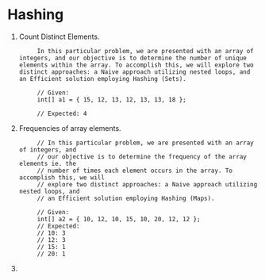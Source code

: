 # Hashing

1. Count Distinct Elements.

			In this particular problem, we are presented with an array of integers, and our objective is to determine the number of unique elements within the array. To accomplish this, we will explore two distinct approaches: a Naive approach utilizing nested loops, and an Efficient solution employing Hashing (Sets).
			
			// Given:
			int[] a1 = { 15, 12, 13, 12, 13, 13, 18 };
			
			// Expected: 4

2. Frequencies of array elements.

			// In this particular problem, we are presented with an array of integers, and
			// our objective is to determine the frequency of the array elements ie. the
			// number of times each element occurs in the array. To accomplish this, we will
			// explore two distinct approaches: a Naive approach utilizing nested loops, and
			// an Efficient solution employing Hashing (Maps).
			
			// Given:
			int[] a2 = { 10, 12, 10, 15, 10, 20, 12, 12 };
			// Expected:
			// 10: 3
			// 12: 3
			// 15: 1
			// 20: 1

3. 

